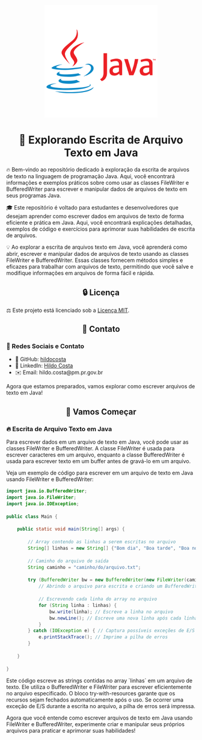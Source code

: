 <p align="center">
  <img src="https://github.com/hildocosta/hildocosta-Curso-Java--Nelio-Alves/blob/main/logo.png" width="300">
</p>
<h1 align="center">🚀 Explorando Escrita de Arquivo Texto em Java</h1>
<p>🔥 Bem-vindo ao repositório dedicado à exploração da escrita de arquivos de texto na linguagem de programação Java. Aqui, você encontrará informações e exemplos práticos sobre como usar as classes FileWriter e BufferedWriter para escrever e manipular dados de arquivos de texto em seus programas Java.</p>
<p>🎓 Este repositório é voltado para estudantes e desenvolvedores que desejam aprender como escrever dados em arquivos de texto de forma eficiente e prática em Java. Aqui, você encontrará explicações detalhadas, exemplos de código e exercícios para aprimorar suas habilidades de escrita de arquivos.</p>
<p>💡 Ao explorar a escrita de arquivos texto em Java, você aprenderá como abrir, escrever e manipular dados de arquivos de texto usando as classes FileWriter e BufferedWriter. Essas classes fornecem métodos simples e eficazes para trabalhar com arquivos de texto, permitindo que você salve e modifique informações em arquivos de forma fácil e rápida.</p>
<h2 align="center">🔒 Licença</h2>
<p>⚖️ Este projeto está licenciado sob a <a href="LICENSE">Licença MIT</a>.</p>
<h2 align="center">📧 Contato</h2>
<h3>🔗 Redes Sociais e Contato</h3>
<ul>
  <li>📌 GitHub: <a href="https://github.com/hildocosta">hildocosta</a></li>
  <li>💼 LinkedIn: <a href="https://www.linkedin.com/in/hildo-costa-b83812231/">Hildo Costa</a></li>
  <li>✉️ Email: hildo.costa@pm.pr.gov.br</li>
</ul>
<p>Agora que estamos preparados, vamos explorar como escrever arquivos de texto em Java!</p>
<h2 align="center">🚀 Vamos Começar</h2>
<h3>🔥 Escrita de Arquivo Texto em Java</h3>
<p>Para escrever dados em um arquivo de texto em Java, você pode usar as classes FileWriter e BufferedWriter. A classe FileWriter é usada para escrever caracteres em um arquivo, enquanto a classe BufferedWriter é usada para escrever texto em um buffer antes de gravá-lo em um arquivo.</p>
<p>Veja um exemplo de código para escrever em um arquivo de texto em Java usando FileWriter e BufferedWriter:</p>

```java
import java.io.BufferedWriter;
import java.io.FileWriter;
import java.io.IOException;

public class Main {

    public static void main(String[] args) {
        
        // Array contendo as linhas a serem escritas no arquivo
        String[] linhas = new String[] {"Bom dia", "Boa tarde", "Boa noite"};
        
        // Caminho do arquivo de saída
        String caminho = "caminho/do/arquivo.txt";
        
        try (BufferedWriter bw = new BufferedWriter(new FileWriter(caminho))) {
            // Abrindo o arquivo para escrita e criando um BufferedWriter usando o try-with-resources
            
            // Escrevendo cada linha do array no arquivo
            for (String linha : linhas) {
                bw.write(linha); // Escreve a linha no arquivo
                bw.newLine(); // Escreve uma nova linha após cada linha do texto
            }
        } catch (IOException e) { // Captura possíveis exceções de E/S (IOException)
            e.printStackTrace(); // Imprime a pilha de erros
        }
            
    }

}

```

<p>Este código escreve as strings contidas no array `linhas` em um arquivo de texto. Ele utiliza o BufferedWriter e FileWriter para escrever eficientemente no arquivo especificado. O bloco try-with-resources garante que os recursos sejam fechados automaticamente após o uso. Se ocorrer uma exceção de E/S durante a escrita no arquivo, a pilha de erros será impressa.</p>


<p>Agora que você entende como escrever arquivos de texto em Java usando FileWriter e BufferedWriter, experimente criar e manipular seus próprios arquivos para praticar e aprimorar suas habilidades!</p>
